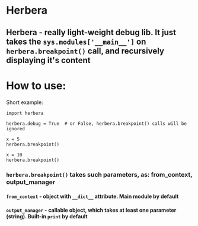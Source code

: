 # Herbera
Herbera - really light-weight debug lib. It just takes the `sys.modules['__main__']` on `herbera.breakpoint()` call, and recursively displaying it's content
---
# How to use:
  Short example:
  ```
  import herbera
  
  herbera.debug = True  # or False, herbera.breakpoint() calls will be ignored
  
  x = 5
  herbera.breakpoint()
  
  x = 10
  herbera.breakpoint()
  ```

### `herbera.breakpoint()` takes such parameters, as: from_context, output_manager
  #### `from_context` - object with `__dict__` attribute. Main module by default
  #### `output_manager` - callable object, which takes at least one parameter (string). Built-in `print` by default

